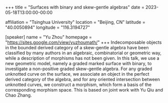 +++
title = "Surfaces with binary and skew-gentle algebras"
date = 2023-05-18T13:00:00-00:00

affiliation = "Tsinghua University"
location = "Beijing, CN"
latitude = "40.0050894"
longitude = "116.3194727"

[speaker]
  name = "Yu Zhou"
  homepage = "https://sites.google.com/view/yuzhoumath/"
+++
Indecomposable objects in the bounded derived category of a skew-gentle algebra have been classified by many authors in an algebraic, combinatorial or geometric way, while a description of morphisms has not been given. In this talk, we use a new geometric model, namely a graded marked surface with binary, to investigate a non-positive graded skew-gentle algebra. For any graded unknotted curve on the surface, we associate an object in the perfect derived category of the algebra, and for any oriented intersection between unknotted curves, we construct a morphism, which form a basis of the corresponding morphism space. This is based on joint work with Yu Qiu and Chao Zhang.

